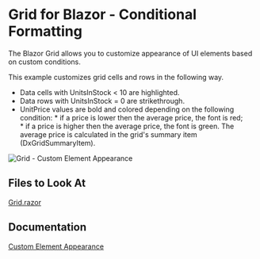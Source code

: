 <!-- default badges list -->

<!-- default badges end -->


# Grid for Blazor - Conditional Formatting

The Blazor Grid allows you to customize appearance of UI elements based on custom conditions. 

This example customizes grid cells and rows in the following way.

* Data cells with UnitsInStock < 10 are highlighted.
* Data rows with UnitsInStock = 0 are strikethrough.
* UnitPrice values are bold and colored depending on the following condition: 
		* if a price is lower then the average price, the font is red;  
		* if a price is higher then the average price, the font is green.
	The average price is calculated in the grid's summary item (DxGridSummaryItem).

![Grid - Custom Element Appearance](images/grids.png)

<!-- default file list -->
## Files to Look At

[Grid.razor](./CS/GridConditionalFormatting/Pages/Grid.razor)

## Documentation

[Custom Element Appearance](https://docs.devexpress.com/Blazor/DevExpress.Blazor.DxGrid.CustomizeElement)
